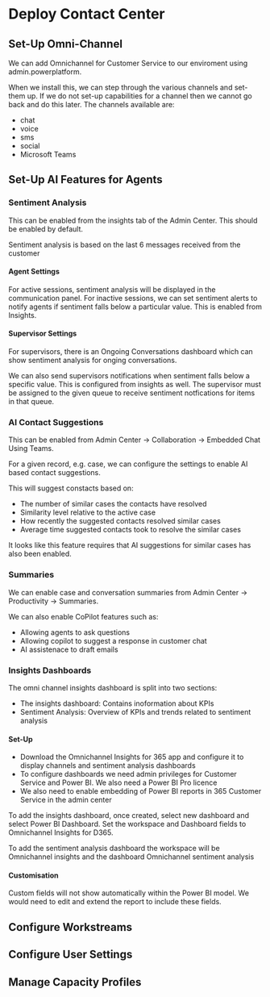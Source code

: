 # Deploy Contact Center

## Set-Up Omni-Channel

We can add Omnichannel for Customer Service to our enviroment using 
admin.powerplatform. 

When we install this, we can step through the various channels and set-them up.
If we do not set-up capabilities for a channel then we cannot go back and do
this later. The channels available are:
- chat
- voice
- sms
- social
- Microsoft Teams

## Set-Up AI Features for Agents

### Sentiment Analysis

This can be enabled from the insights tab of the Admin Center. This should be
enabled by default.

Sentiment analysis is based on the last 6 messages received from the customer 

#### Agent Settings

For active sessions, sentiment analysis will be displayed in the communication
panel. For inactive sessions, we can set sentiment alerts to notify agents if
sentiment falls below a particular value. This is enabled from Insights.

#### Supervisor Settings

For supervisors, there is an Ongoing Conversations dashboard which can show 
sentiment analysis for onging conversations.

We can also send supervisors notifications when sentiment falls below a specific
value. This is configured from insights as well. The supervisor must be assigned
to the given queue to receive sentiment notfications for items in that queue.

### AI Contact Suggestions

This can be enabled from Admin Center -> Collaboration -> Embedded Chat Using
Teams.

For a given record, e.g. case, we can configure the settings to enable AI based
contact suggestions.

This will suggest constacts based on:

- The number of similar cases the contacts have resolved
- Similarity level relative to the active case
- How recently the suggested contacts resolved similar cases
- Average time suggested contacts took to resolve the similar cases

It looks like this feature requires that AI suggestions for similar cases has
also been enabled.

### Summaries

We can enable case and conversation summaries from Admin Center -> Productivity
-> Summaries. 

We can also enable CoPilot features such as:
- Allowing agents to ask questions
- Allowing copilot to suggest a response in customer chat
- AI assistenace to draft emails

### Insights Dashboards

The omni channel insights dashboard is split into two sections:

- The insights dashboard: Contains inoformation about KPIs
- Sentiment Analysis: Overview of KPIs and trends related to sentiment analysis

#### Set-Up

- Download the Omnichannel Insights for 365 app and configure it to display
channels and sentiment analysis dashboards
- To configure dashboards we need admin privileges for Customer Service and
Power BI. We also need a Power BI Pro licence 
- We also need to enable embedding of Power BI reports in 365 Customer Service 
in the admin center

To add the insights dashboard, once created, select new dashboard and select Power BI
Dashboard. Set the workspace and Dashboard fields to Omnichannel Insights for
D365.

To add the sentiment analysis dashboard the workspace will be Omnichannel 
insights and the dashboard Omnichannel sentiment analysis

#### Customisation

Custom fields will not show automatically within the Power BI model. We would 
need to edit and extend the report to include these fields.




## Configure Workstreams



## Configure User Settings


## Manage Capacity Profiles
